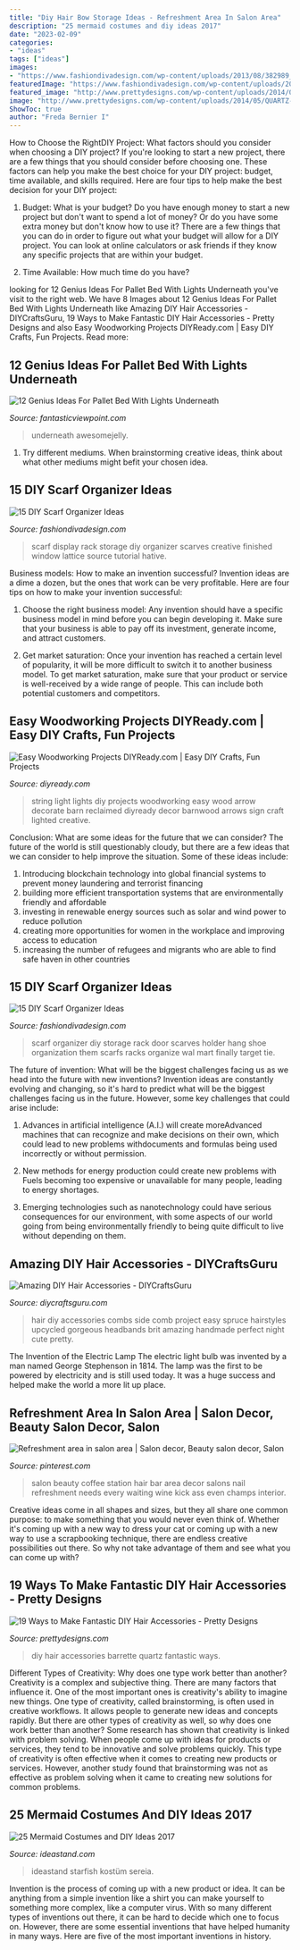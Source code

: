 ```yaml
---
title: "Diy Hair Bow Storage Ideas - Refreshment Area In Salon Area"
description: "25 mermaid costumes and diy ideas 2017"
date: "2023-02-09"
categories:
- "ideas"
tags: ["ideas"]
images:
- "https://www.fashiondivadesign.com/wp-content/uploads/2013/08/382989_976918839882_23102508_40193264_1601576038_n.jpg"
featuredImage: "https://www.fashiondivadesign.com/wp-content/uploads/2013/08/382989_976918839882_23102508_40193264_1601576038_n.jpg"
featured_image: "http://www.prettydesigns.com/wp-content/uploads/2014/05/QUARTZ-BARRETTE.jpg"
image: "http://www.prettydesigns.com/wp-content/uploads/2014/05/QUARTZ-BARRETTE.jpg"
ShowToc: true
author: "Freda Bernier I"
---
```



How to Choose the RightDIY Project: What factors should you consider when choosing a DIY project?
If you're looking to start a new project, there are a few things that you should consider before choosing one. These factors can help you make the best choice for your DIY project: budget, time available, and skills required. Here are four tips to help make the best decision for your DIY project:
1. Budget: What is your budget? Do you have enough money to start a new project but don't want to spend a lot of money? Or do you have some extra money but don't know how to use it? There are a few things that you can do in order to figure out what your budget will allow for a DIY project. You can look at online calculators or ask friends if they know any specific projects that are within your budget.

2. Time Available: How much time do you have?

	

		
looking for 12 Genius Ideas For Pallet Bed With Lights Underneath you've visit to the right web. We have 8 Images about 12 Genius Ideas For Pallet Bed With Lights Underneath like Amazing DIY Hair Accessories - DIYCraftsGuru, 19 Ways to Make Fantastic DIY Hair Accessories - Pretty Designs and also Easy Woodworking Projects DIYReady.com | Easy DIY Crafts, Fun Projects. Read more:
		
    
## 12 Genius Ideas For Pallet Bed With Lights Underneath

<img loading=lazy src="http://www.fantasticviewpoint.com/wp-content/uploads/2016/08/9_1464869047-634x852.jpg" onerror="this.onerror=null;this.src='https://tse2.mm.bing.net/th?id=OIP.pbjLtmY7MI0DMK0Sha9krQHaJ8&amp;pid=15.1';" alt="12 Genius Ideas For Pallet Bed With Lights Underneath">

_Source: fantasticviewpoint.com_

>underneath awesomejelly. 

	

1. Try different mediums. When brainstorming creative ideas, think about what other mediums might befit your chosen idea.

    
## 15 DIY Scarf Organizer Ideas

<img loading=lazy src="https://www.fashiondivadesign.com/wp-content/uploads/2013/08/Scarf-rack-finished-4.jpg" onerror="this.onerror=null;this.src='https://tse3.mm.bing.net/th?id=OIP.tL8ZIfvxoSGx49I6PEiacQHaHa&amp;pid=15.1';" alt="15 DIY Scarf Organizer Ideas">

_Source: fashiondivadesign.com_

>scarf display rack storage diy organizer scarves creative finished window lattice source tutorial hative. 

	

Business models: How to make an invention successful?
Invention ideas are a dime a dozen, but the ones that work can be very profitable. Here are four tips on how to make your invention successful:
1. Choose the right business model: Any invention should have a specific business model in mind before you can begin developing it. Make sure that your business is able to pay off its investment, generate income, and attract customers.

2. Get market saturation: Once your invention has reached a certain level of popularity, it will be more difficult to switch it to another business model. To get market saturation, make sure that your product or service is well-received by a wide range of people. This can include both potential customers and competitors.


    
## Easy Woodworking Projects DIYReady.com | Easy DIY Crafts, Fun Projects

<img loading=lazy src="https://diyready.com/wp-content/uploads/2015/04/barnwoodreclaimedarrow04.jpg" onerror="this.onerror=null;this.src='https://tse4.mm.bing.net/th?id=OIP.rjnBt3Qtuh_mZi5MVX8SZQHaLJ&amp;pid=15.1';" alt="Easy Woodworking Projects DIYReady.com | Easy DIY Crafts, Fun Projects">

_Source: diyready.com_

>string light lights diy projects woodworking easy wood arrow decorate barn reclaimed diyready decor barnwood arrows sign craft lighted creative. 

	

Conclusion: What are some ideas for the future that we can consider?
The future of the world is still questionably cloudy, but there are a few ideas that we can consider to help improve the situation. Some of these ideas include: 
1. Introducing blockchain technology into global financial systems to prevent money laundering and terrorist financing 
2. building more efficient transportation systems that are environmentally friendly and affordable 
3. investing in renewable energy sources such as solar and wind power to reduce pollution 
4. creating more opportunities for women in the workplace and improving access to education 
5. increasing the number of refugees and migrants who are able to find safe haven in other countries 

    
## 15 DIY Scarf Organizer Ideas

<img loading=lazy src="https://www.fashiondivadesign.com/wp-content/uploads/2013/08/382989_976918839882_23102508_40193264_1601576038_n.jpg" onerror="this.onerror=null;this.src='https://tse1.mm.bing.net/th?id=OIP.0undv4sc3Z-zH8uGTRWZywHaMY&amp;pid=15.1';" alt="15 DIY Scarf Organizer Ideas">

_Source: fashiondivadesign.com_

>scarf organizer diy storage rack door scarves holder hang shoe organization them scarfs racks organize wal mart finally target tie. 

	

The future of invention: What will be the biggest challenges facing us as we head into the future with new inventions?
Invention ideas are constantly evolving and changing, so it's hard to predict what will be the biggest challenges facing us in the future. However, some key challenges that could arise include:
1. Advances in artificial intelligence (A.I.) will create moreAdvanced machines that can recognize and make decisions on their own, which could lead to new problems withdocuments and formulas being used incorrectly or without permission.

2. New methods for energy production could create new problems with Fuels becoming too expensive or unavailable for many people, leading to energy shortages.

3. Emerging technologies such as nanotechnology could have serious consequences for our environment, with some aspects of our world going from being environmentally friendly to being quite difficult to live without depending on them.

    
## Amazing DIY Hair Accessories - DIYCraftsGuru

<img loading=lazy src="http://www.diycraftsguru.com/wp-content/uploads/2017/06/24-diy-hair-accessories.jpg" onerror="this.onerror=null;this.src='https://tse3.mm.bing.net/th?id=OIP.5mqf-SYkV54aU_GgBVB6FgHaLI&amp;pid=15.1';" alt="Amazing DIY Hair Accessories - DIYCraftsGuru">

_Source: diycraftsguru.com_

>hair diy accessories combs side comb project easy spruce hairstyles upcycled gorgeous headbands brit amazing handmade perfect night cute pretty. 

	

The Invention of the Electric Lamp
The electric light bulb was invented by a man named George Stephenson in 1814. The lamp was the first to be powered by electricity and is still used today. It was a huge success and helped make the world a more lit up place.

    
## Refreshment Area In Salon Area | Salon Decor, Beauty Salon Decor, Salon

<img loading=lazy src="https://i.pinimg.com/736x/89/b6/ca/89b6cadc81fd4d05461d9cf9b0adf9e9--beauty-bar-salon-salon-bar.jpg" onerror="this.onerror=null;this.src='https://tse4.mm.bing.net/th?id=OIP.2ibpLInDc60JOAqM_HwjNQHaLH&amp;pid=15.1';" alt="Refreshment area in salon area | Salon decor, Beauty salon decor, Salon">

_Source: pinterest.com_

>salon beauty coffee station hair bar area decor salons nail refreshment needs every waiting wine kick ass even champs interior. 

	

Creative ideas come in all shapes and sizes, but they all share one common purpose: to make something that you would never even think of. Whether it's coming up with a new way to dress your cat or coming up with a new way to use a scrapbooking technique, there are endless creative possibilities out there. So why not take advantage of them and see what you can come up with?

    
## 19 Ways To Make Fantastic DIY Hair Accessories - Pretty Designs

<img loading=lazy src="http://www.prettydesigns.com/wp-content/uploads/2014/05/QUARTZ-BARRETTE.jpg" onerror="this.onerror=null;this.src='https://tse2.mm.bing.net/th?id=OIP.MWsYnq7eToT7su7K0m32VwHaKX&amp;pid=15.1';" alt="19 Ways to Make Fantastic DIY Hair Accessories - Pretty Designs">

_Source: prettydesigns.com_

>diy hair accessories barrette quartz fantastic ways. 

	

Different Types of Creativity: Why does one type work better than another?
Creativity is a complex and subjective thing. There are many factors that influence it. One of the most important ones is creativity's ability to imagine new things. One type of creativity, called brainstorming, is often used in creative workflows. It allows people to generate new ideas and concepts rapidly. But there are other types of creativity as well, so why does one work better than another?
Some research has shown that creativity is linked with problem solving. When people come up with ideas for products or services, they tend to be innovative and solve problems quickly. This type of creativity is often effective when it comes to creating new products or services. However, another study found that brainstorming was not as effective as problem solving when it came to creating new solutions for common problems.

    
## 25 Mermaid Costumes And DIY Ideas 2017

<img loading=lazy src="https://ideastand.com/wp-content/uploads/2017/09/mermaid-costume-diy/24-mermaid-costume-diy-ideas-tutorials.jpg" onerror="this.onerror=null;this.src='https://tse2.mm.bing.net/th?id=OIP.014RAh1maMTDsYYMTtX3kAHaLH&amp;pid=15.1';" alt="25 Mermaid Costumes and DIY Ideas 2017">

_Source: ideastand.com_

>ideastand starfish kostüm sereia. 

	

Invention is the process of coming up with a new product or idea. It can be anything from a simple invention like a shirt you can make yourself to something more complex, like a computer virus. With so many different types of inventions out there, it can be hard to decide which one to focus on. However, there are some essential inventions that have helped humanity in many ways. Here are five of the most important inventions in history.

